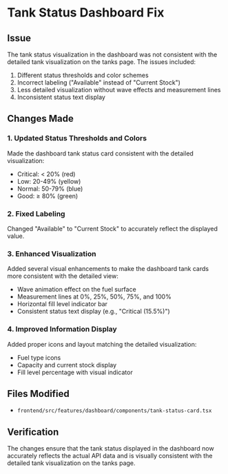 # Tank Status Dashboard Fix

## Issue
The tank status visualization in the dashboard was not consistent with the detailed tank visualization on the tanks page. The issues included:

1. Different status thresholds and color schemes
2. Incorrect labeling ("Available" instead of "Current Stock")
3. Less detailed visualization without wave effects and measurement lines
4. Inconsistent status text display

## Changes Made

### 1. Updated Status Thresholds and Colors
Made the dashboard tank status card consistent with the detailed visualization:
- Critical: < 20% (red)
- Low: 20-49% (yellow)
- Normal: 50-79% (blue)
- Good: ≥ 80% (green)

### 2. Fixed Labeling
Changed "Available" to "Current Stock" to accurately reflect the displayed value.

### 3. Enhanced Visualization
Added several visual enhancements to make the dashboard tank cards more consistent with the detailed view:
- Wave animation effect on the fuel surface
- Measurement lines at 0%, 25%, 50%, 75%, and 100%
- Horizontal fill level indicator bar
- Consistent status text display (e.g., "Critical (15.5%)")

### 4. Improved Information Display
Added proper icons and layout matching the detailed visualization:
- Fuel type icons
- Capacity and current stock display
- Fill level percentage with visual indicator

## Files Modified
- `frontend/src/features/dashboard/components/tank-status-card.tsx`

## Verification
The changes ensure that the tank status displayed in the dashboard now accurately reflects the actual API data and is visually consistent with the detailed tank visualization on the tanks page.